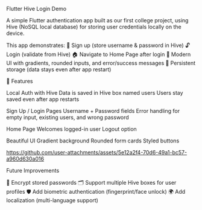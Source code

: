 Flutter Hive Login Demo

A simple Flutter authentication app built as our first college project, using Hive (NoSQL local database) for storing user credentials locally on the device.

This app demonstrates:
🔑 Sign up (store username & password in Hive)
🔓 Login (validate from Hive)
🏠 Navigate to Home Page after login
🎨 Modern UI with gradients, rounded inputs, and error/success messages
💾 Persistent storage (data stays even after app restart)

🚀 Features

Local Auth with Hive
Data is saved in Hive box named users
Users stay saved even after app restarts

Sign Up / Login Pages
Username + Password fields
Error handling for empty input, existing users, and wrong password

Home Page
Welcomes logged-in user
Logout option

Beautiful UI
Gradient background
Rounded form cards
Styled buttons



https://github.com/user-attachments/assets/5e12a2f4-70d6-49a1-bc57-a960d630a016



Future Improvements

🔐 Encrypt stored passwords
🗂️ Support multiple Hive boxes for user profiles
🛡️ Add biometric authentication (fingerprint/face unlock)
🌍 Add localization (multi-language support)
